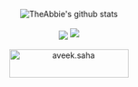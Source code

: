 <p align="center">

<img align="center" src="https://github.com/chasescape/chasescape?username=chasescape&show_icons=true&include_all_commits=true&theme=radical" alt="TheAbbie's github stats" />
  <br>
    <br>
<img align="center" src="https://github.com/chasescape/chasescape?username=chasescape&layout=compact&theme=radical" />

  <img src ="https://github-readme-streak-stats.herokuapp.com?user=chasescape&theme=darcula&hide_border=true&background=FFFFFF00">
  <br>
   <br>
  <a href="https://github.com/chasescape/chasescape"> <img align="center" src="https://cdn.buymeacoffee.com/buttons/v2/default-orange.png" height="50" width="210" alt="aveek.saha" /></a>
</p>

<!--
**chasescape/chasescape** is a ✨ _special_ ✨ repository because its `README.md` (this file) appears on your GitHub profile.

Here are some ideas to get you started:

- 🔭 I’m currently working on ...
- 🌱 I’m currently learning ...
- 👯 I’m looking to collaborate on ...
- 🤔 I’m looking for help with ...
- 💬 Ask me about ...
- 📫 How to reach me: ...
- 😄 Pronouns: ...
- ⚡ Fun fact: ...
-->
